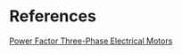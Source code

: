 # References

[Power Factor Three-Phase Electrical Motors](https://www.engineeringtoolbox.com/power-factor-electrical-motor-d_654.html)
